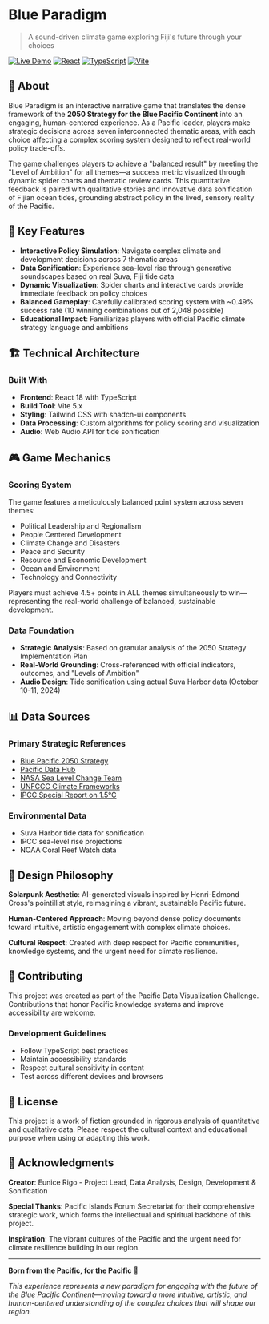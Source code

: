 # Blue Paradigm

> A sound-driven climate game exploring Fiji's future through your choices

[![Live Demo](https://img.shields.io/badge/Live%20Demo-blue--paradigm.org-blue)](https://blue-paradigm.org)
[![React](https://img.shields.io/badge/React-18.x-blue)](https://reactjs.org/)
[![TypeScript](https://img.shields.io/badge/TypeScript-5.x-blue)](https://www.typescriptlang.org/)
[![Vite](https://img.shields.io/badge/Vite-5.x-purple)](https://vitejs.dev/)

## 🌊 About

Blue Paradigm is an interactive narrative game that translates the dense framework of the **2050 Strategy for the Blue Pacific Continent** into an engaging, human-centered experience. As a Pacific leader, players make strategic decisions across seven interconnected thematic areas, with each choice affecting a complex scoring system designed to reflect real-world policy trade-offs.

The game challenges players to achieve a "balanced result" by meeting the "Level of Ambition" for all themes—a success metric visualized through dynamic spider charts and thematic review cards. This quantitative feedback is paired with qualitative stories and innovative data sonification of Fijian ocean tides, grounding abstract policy in the lived, sensory reality of the Pacific.

## 🎯 Key Features

- **Interactive Policy Simulation**: Navigate complex climate and development decisions across 7 thematic areas
- **Data Sonification**: Experience sea-level rise through generative soundscapes based on real Suva, Fiji tide data
- **Dynamic Visualization**: Spider charts and interactive cards provide immediate feedback on policy choices
- **Balanced Gameplay**: Carefully calibrated scoring system with ~0.49% success rate (10 winning combinations out of 2,048 possible)
- **Educational Impact**: Familiarizes players with official Pacific climate strategy language and ambitions

## 🏗️ Technical Architecture

### Built With
- **Frontend**: React 18 with TypeScript
- **Build Tool**: Vite 5.x
- **Styling**: Tailwind CSS with shadcn-ui components
- **Data Processing**: Custom algorithms for policy scoring and visualization
- **Audio**: Web Audio API for tide sonification

## 🎮 Game Mechanics

### Scoring System
The game features a meticulously balanced point system across seven themes:
- Political Leadership and Regionalism
- People Centered Development  
- Climate Change and Disasters
- Peace and Security
- Resource and Economic Development
- Ocean and Environment
- Technology and Connectivity

Players must achieve 4.5+ points in ALL themes simultaneously to win—representing the real-world challenge of balanced, sustainable development.

### Data Foundation
- **Strategic Analysis**: Based on granular analysis of the 2050 Strategy Implementation Plan
- **Real-World Grounding**: Cross-referenced with official indicators, outcomes, and "Levels of Ambition"
- **Audio Design**: Tide sonification using actual Suva Harbor data (October 10-11, 2024)

## 📊 Data Sources

### Primary Strategic References
- [Blue Pacific 2050 Strategy](https://blue-pacific-2050.pacificdata.org)
- [Pacific Data Hub](https://pacificdata.org)
- [NASA Sea Level Change Team](https://sealevel.nasa.gov)
- [UNFCCC Climate Frameworks](https://unfccc.int)
- [IPCC Special Report on 1.5°C](https://www.ipcc.ch/sr15/)

### Environmental Data
- Suva Harbor tide data for sonification
- IPCC sea-level rise projections
- NOAA Coral Reef Watch data

## 🎨 Design Philosophy

**Solarpunk Aesthetic**: AI-generated visuals inspired by Henri-Edmond Cross's pointillist style, reimagining a vibrant, sustainable Pacific future.

**Human-Centered Approach**: Moving beyond dense policy documents toward intuitive, artistic engagement with complex climate choices.

**Cultural Respect**: Created with deep respect for Pacific communities, knowledge systems, and the urgent need for climate resilience.

## 🤝 Contributing

This project was created as part of the Pacific Data Visualization Challenge. Contributions that honor Pacific knowledge systems and improve accessibility are welcome.

### Development Guidelines
- Follow TypeScript best practices
- Maintain accessibility standards
- Respect cultural sensitivity in content
- Test across different devices and browsers

## 📄 License

This project is a work of fiction grounded in rigorous analysis of quantitative and qualitative data. Please respect the cultural context and educational purpose when using or adapting this work.

## 🙏 Acknowledgments

**Creator**: Eunice Rigo - Project Lead, Data Analysis, Design, Development & Sonification

**Special Thanks**: Pacific Islands Forum Secretariat for their comprehensive strategic work, which forms the intellectual and spiritual backbone of this project.

**Inspiration**: The vibrant cultures of the Pacific and the urgent need for climate resilience building in our region.

---

**Born from the Pacific, for the Pacific** 🌺

*This experience represents a new paradigm for engaging with the future of the Blue Pacific Continent—moving toward a more intuitive, artistic, and human-centered understanding of the complex choices that will shape our region.*
